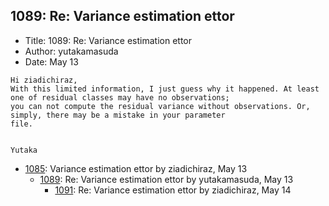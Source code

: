 ## 1089: Re: Variance estimation ettor

- Title: 1089: Re: Variance estimation ettor
- Author: yutakamasuda
- Date: May 13
```
Hi ziadichiraz,
With this limited information, I just guess why it happened. At least one of residual classes may have no observations;
you can not compute the residual variance without observations. Or, simply, there may be a mistake in your parameter
file.


Yutaka
```

- [1085](1085.md): Variance estimation ettor by ziadichiraz, May 13
    - [1089](1089.md): Re: Variance estimation ettor by yutakamasuda, May 13
        - [1091](1091.md): Re: Variance estimation ettor by ziadichiraz, May 14

